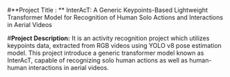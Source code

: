 #**Project Title : **
InterAcT: A Generic Keypoints-Based Lightweight Transformer Model for Recognition of Human Solo Actions and Interactions in Aerial Videos

#**Project Description:** 
It is an activity recognition project which utilizes keypoints data, extracted from RGB videos using YOLO v8 pose estimation model. This project introduce a generic transformer model known as InterAcT, capable of recognizing solo human actions as well as human-human interactions in aerial videos.     
